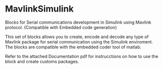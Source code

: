 # MavlinkSimulink
Blocks for Serial communications development in Simulink using Mavlink protocol. (Compatible with Embedded code generation) 

This set of blocks allows you to create, encode and decode any type of Mavlink package for serial communication using the Simulink enviroment. 
The blocks are compatible with the embedded coder tool of matlab.  

Refer to the attached Documentation pdf for instrucctions on how to use the block and create customs packages.
